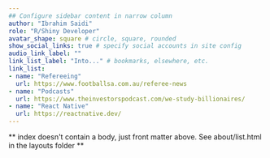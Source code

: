```yaml
---
## Configure sidebar content in narrow column
author: "Ibrahim Saidi"
role: "R/Shiny Developer"
avatar_shape: square # circle, square, rounded
show_social_links: true # specify social accounts in site config
audio_link_label: ""
link_list_label: "Into..." # bookmarks, elsewhere, etc.
link_list:
- name: "Refereeing"
  url: https://www.footballsa.com.au/referee-news
- name: "Podcasts"
  url: https://www.theinvestorspodcast.com/we-study-billionaires/
- name: "React Native"
  url: https://reactnative.dev/
---
```


** index doesn't contain a body, just front matter above.
See about/list.html in the layouts folder **
